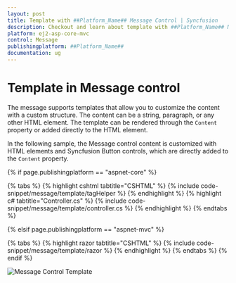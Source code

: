 ```yaml
---
layout: post
title: Template with ##Platform_Name## Message Control | Syncfusion
description: Checkout and learn about template with ##Platform_Name## Message control of Syncfusion Essential JS 2 and more details.
platform: ej2-asp-core-mvc
control: Message
publishingplatform: ##Platform_Name##
documentation: ug
---
```


# Template in Message control

The message supports templates that allow you to customize the content with a custom structure. The content can be a string, paragraph, or any other HTML element. The template can be rendered through the `Content` property or added directly to the HTML element.

In the following sample, the Message control content is customized with HTML elements and Syncfusion Button controls, which are directly added to the `Content` property.

{% if page.publishingplatform == "aspnet-core" %}

{% tabs %}
{% highlight cshtml tabtitle="CSHTML" %}
{% include code-snippet/message/template/tagHelper %}
{% endhighlight %}
{% highlight c# tabtitle="Controller.cs" %}
{% include code-snippet/message/template/controller.cs %}
{% endhighlight %}
{% endtabs %}

{% elsif page.publishingplatform == "aspnet-mvc" %}

{% tabs %}
{% highlight razor tabtitle="CSHTML" %}
{% include code-snippet/message/template/razor %}
{% endhighlight %}
{% endtabs %}
{% endif %}

![Message Control Template](images/message-template.png)